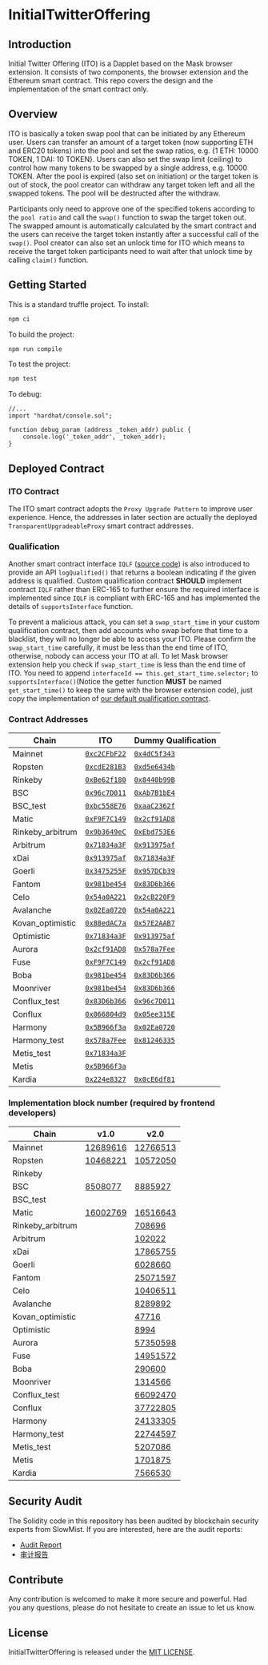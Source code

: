 # InitialTwitterOffering

## Introduction

Initial Twitter Offering (ITO) is a Dapplet based on the Mask browser extension. It consists of two components, the browser extension and the Ethereum smart contract. This repo covers the design and the implementation of the smart contract only.

## Overview

ITO is basically a token swap pool that can be initiated by any Ethereum user. Users can transfer an amount of a target token (now supporting ETH and ERC20 tokens) into the pool and set the swap ratios, e.g. {1 ETH: 10000 TOKEN, 1 DAI: 10 TOKEN}. Users can also set the swap limit (ceiling) to control how many tokens to be swapped by a single address, e.g. 10000 TOKEN. After the pool is expired (also set on initiation) or the target token is out of stock, the pool creator can withdraw any target token left and all the swapped tokens. The pool will be destructed after the withdraw.

Participants only need to approve one of the specified tokens according to the `pool ratio` and call the `swap()` function to swap the target token out. The swapped amount is automatically calculated by the smart contract and the users can receive the target token instantly after a successful call of the `swap()`. Pool creator can also set an unlock time for ITO which means to receive the target token participants need to wait after that unlock time by calling `claim()` function.

## Getting Started

This is a standard truffle project.
To install:

```bash
npm ci
```

To build the project:

```bash
npm run compile
```

To test the project:

```bash
npm test
```

To debug:

```solidity
//...
import "hardhat/console.sol";

function debug_param (address _token_addr) public {
    console.log('_token_addr', _token_addr);
}
```

## Deployed Contract

### ITO Contract

The ITO smart contract adopts the `Proxy Upgrade Pattern` to improve user experience. Hence, the addresses in later section are actually the deployed `TransparentUpgradeableProxy` smart contract addresses.

### Qualification

Another smart contract interface `IQLF` ([source code](https://github.com/DimensionDev/InitialTwitterOffering/blob/master/contracts/IQLF.sol)) is also introduced to provide an API `logQualified()` that returns a boolean indicating if the given address is qualified. Custom qualification contract **SHOULD** implement contract `IQLF` rather than ERC-165 to further ensure the required interface is implemented since `IQLF` is compliant with ERC-165 and has implemented the details of `supportsInterface` function.

To prevent a malicious attack, you can set a `swap_start_time` in your custom qualification contract, then add accounts who swap before that time to a blacklist, they will no longer be able to access your ITO. Please confirm the `swap_start_time` carefully, it must be less than the end time of ITO, otherwise, nobody can access your ITO at all. To let Mask browser extension help you check if `swap_start_time` is less than the end time of ITO. You need to append `interfaceId == this.get_start_time.selector;` to `supportsInterface()`(Notice the getter function **MUST** be named `get_start_time()` to keep the same with the browser extension code), just copy the implementation of [our default qualification contract](https://github.com/DimensionDev/InitialTwitterOffering/blob/master/contracts/qualification.sol).

### Contract Addresses

<!-- begin address -->

| Chain            | ITO                                  | Dummy Qualification                  |
| ---------------- | ------------------------------------ | ------------------------------------ |
| Mainnet          | [`0xc2CFbF22`][ito-mainnet]          | [`0x4dC5f343`][qlf-mainnet]          |
| Ropsten          | [`0xcdE281B3`][ito-ropsten]          | [`0xd5e6434b`][qlf-ropsten]          |
| Rinkeby          | [`0xBe62f180`][ito-rinkeby]          | [`0x8440b99B`][qlf-rinkeby]          |
| BSC              | [`0x96c7D011`][ito-bsc]              | [`0xAb7B1bE4`][qlf-bsc]              |
| BSC_test         | [`0xbc558E76`][ito-bsc_test]         | [`0xaaC2362f`][qlf-bsc_test]         |
| Matic            | [`0xF9F7C149`][ito-matic]            | [`0x2cf91AD8`][qlf-matic]            |
| Rinkeby_arbitrum | [`0x9b3649eC`][ito-rinkeby_arbitrum] | [`0xEbd753E6`][qlf-rinkeby_arbitrum] |
| Arbitrum         | [`0x71834a3F`][ito-arbitrum]         | [`0x913975af`][qlf-arbitrum]         |
| xDai             | [`0x913975af`][ito-xdai]             | [`0x71834a3F`][qlf-xdai]             |
| Goerli           | [`0x3475255F`][ito-goerli]           | [`0x957DCb39`][qlf-goerli]           |
| Fantom           | [`0x981be454`][ito-fantom]           | [`0x83D6b366`][qlf-fantom]           |
| Celo             | [`0x54a0A221`][ito-celo]             | [`0x2cB220F9`][qlf-celo]             |
| Avalanche        | [`0x02Ea0720`][ito-avalanche]        | [`0x54a0A221`][qlf-avalanche]        |
| Kovan_optimistic | [`0x88edAC7a`][ito-kovan_optimistic] | [`0x57E2AAB7`][qlf-kovan_optimistic] |
| Optimistic       | [`0x71834a3F`][ito-optimistic]       | [`0x913975af`][qlf-optimistic]       |
| Aurora           | [`0x2cf91AD8`][ito-aurora]           | [`0x578a7Fee`][qlf-aurora]           |
| Fuse             | [`0xF9F7C149`][ito-fuse]             | [`0x2cf91AD8`][qlf-fuse]             |
| Boba             | [`0x981be454`][ito-boba]             | [`0x83D6b366`][qlf-boba]             |
| Moonriver        | [`0x981be454`][ito-moonriver]        | [`0x83D6b366`][qlf-moonriver]        |
| Conflux_test     | [`0x83D6b366`][ito-conflux_test]     | [`0x96c7D011`][qlf-conflux_test]     |
| Conflux          | [`0x066804d9`][ito-conflux]          | [`0x05ee315E`][qlf-conflux]          |
| Harmony          | [`0x5B966f3a`][ito-harmony]          | [`0x02Ea0720`][qlf-harmony]          |
| Harmony_test     | [`0x578a7Fee`][ito-harmony_test]     | [`0x81246335`][qlf-harmony_test]     |
| Metis_test       | [`0x71834a3F`][ito-metis_test]       |                                      |
| Metis            | [`0x5B966f3a`][ito-metis]            |                                      |
| Kardia           | [`0x224e8327`][ito-kardia]           | [`0x0cE6df81`][qlf-kardia]           |

[ito-mainnet]: https://etherscan.io/address/0xc2CFbF22d6Dc87D0eE18d38d73733524c109Ff46
[ito-ropsten]: https://ropsten.etherscan.io/address/0xcdE281B32b629f2e89E5953B674E1E507e6dabcF
[ito-rinkeby]: https://rinkeby.etherscan.io/address/0xBe62f1805C43559cC62f9326103354080588B158
[ito-bsc]: https://bscscan.com/address/0x96c7D011cdFD467f551605f0f5Fce279F86F4186
[ito-bsc_test]: https://testnet.bscscan.com/address/0xbc558E7683F79FAAE236c1083671396cbB2Ac242
[ito-matic]: https://polygonscan.com/address/0xF9F7C1496c21bC0180f4B64daBE0754ebFc8A8c0
[ito-rinkeby_arbitrum]: https://rinkeby-explorer.arbitrum.io/address/0x9b3649eC8C9f68484acC76D437B145a4e58Bf2A2
[ito-arbitrum]: https://explorer.arbitrum.io/address/0x71834a3FDeA3E70F14a93ED85c6be70925D0CAd9
[ito-xdai]: https://blockscout.com/xdai/mainnet/address/0x913975af2Bb8a6Be4100D7dc5e9765B77F6A5d6c
[ito-goerli]: https://goerli.etherscan.io/address/0x3475255Fa26434B680DAe20D6469222C135f33Ea
[ito-fantom]: https://ftmscan.com/address/0x981be454a930479d92C91a0092D204b64845A5D6
[ito-celo]: https://explorer.celo.org/address/0x54a0A221C25Fc0a347EC929cFC5db0be17fA2a2B
[ito-avalanche]: https://snowtrace.io/address/0x02Ea0720254F7fa4eca7d09A1b9C783F1020EbEF
[ito-kovan_optimistic]: https://kovan-optimistic.etherscan.io/address/0x88edAC7aEDEeAfaD15439010B0bdC0D067763571
[ito-optimistic]: https://optimistic.etherscan.io/address/0x71834a3FDeA3E70F14a93ED85c6be70925D0CAd9
[ito-aurora]: https://explorer.mainnet.aurora.dev/address/0x2cf91AD8C175305EBe6970Bd8f81231585EFbd77
[ito-fuse]: https://explorer.fuse.io/address/0xF9F7C1496c21bC0180f4B64daBE0754ebFc8A8c0
[ito-boba]: https://blockexplorer.boba.network/address/0x981be454a930479d92C91a0092D204b64845A5D6
[ito-moonriver]: https://moonriver.moonscan.io/address/0x981be454a930479d92C91a0092D204b64845A5D6
[ito-conflux_test]: https://evmtestnet.confluxscan.io/address/0x83D6b366f21e413f214EB077D5378478e71a5eD2
[ito-conflux]: https://evm.confluxscan.io/address/0x066804d9123bf2609ed4a4a40b1177a9c5a9ed51
[ito-harmony]: https://explorer.harmony.one/address/0x5B966f3a32Db9C180843bCb40267A66b73E4f022
[ito-harmony_test]: https://explorer.pops.one/address/0x578a7Fee5f0D8CEc7d00578Bf37374C5b95C4b98
[ito-metis_test]: https://stardust-explorer.metis.io/address/0x71834a3FDeA3E70F14a93ED85c6be70925D0CAd9
[ito-metis]: https://andromeda-explorer.metis.io/address/0x5B966f3a32Db9C180843bCb40267A66b73E4f022
[ito-kardia]: https://explorer.kardiachain.io/address/0x224e8327182a85e511A08C63C4341efB0460f36e
[qlf-mainnet]: https://etherscan.io/address/0x4dC5f343Fe57E4fbDA1B454d125D396A3181272c
[qlf-ropsten]: https://ropsten.etherscan.io/address/0xd5e6434bde165062b3d9572DEFd6393c7B3E2902
[qlf-rinkeby]: https://rinkeby.etherscan.io/address/0x8440b99B1Df5D4B61957c8Ce0a199487Be3De270
[qlf-bsc]: https://bscscan.com/address/0xAb7B1bE4233A04e5C43a810E75657ECED8E5463B
[qlf-bsc_test]: https://testnet.bscscan.com/address/0xaaC2362f2DC523E9B37B1EE2eA57110e1Bd63F59
[qlf-matic]: https://polygonscan.com/address/0x2cf91AD8C175305EBe6970Bd8f81231585EFbd77
[qlf-rinkeby_arbitrum]: https://rinkeby-explorer.arbitrum.io/address/0xEbd753E66649C824241E63894301BA8Db5DBF5Bb
[qlf-arbitrum]: https://explorer.arbitrum.io/address/0x913975af2Bb8a6Be4100D7dc5e9765B77F6A5d6c
[qlf-xdai]: https://blockscout.com/xdai/mainnet/address/0x71834a3FDeA3E70F14a93ED85c6be70925D0CAd9
[qlf-goerli]: https://goerli.etherscan.io/address/0x957DCb3918E33dD80bd3db193ACb2A90812fE615
[qlf-fantom]: https://ftmscan.com/address/0x83D6b366f21e413f214EB077D5378478e71a5eD2
[qlf-celo]: https://explorer.celo.org/address/0x2cB220F925E603A04BEE05F210252120deBA29d7
[qlf-avalanche]: https://snowtrace.io/address/0x54a0A221C25Fc0a347EC929cFC5db0be17fA2a2B
[qlf-kovan_optimistic]: https://kovan-optimistic.etherscan.io/address/0x57E2AAB712E9c61CA55A6402223DbEe3d4eE09aa
[qlf-optimistic]: https://optimistic.etherscan.io/address/0x913975af2Bb8a6Be4100D7dc5e9765B77F6A5d6c
[qlf-aurora]: https://explorer.mainnet.aurora.dev/address/0x578a7Fee5f0D8CEc7d00578Bf37374C5b95C4b98
[qlf-fuse]: https://explorer.fuse.io/address/0x2cf91AD8C175305EBe6970Bd8f81231585EFbd77
[qlf-boba]: https://blockexplorer.boba.network/address/0x83D6b366f21e413f214EB077D5378478e71a5eD2
[qlf-moonriver]: https://moonriver.moonscan.io/address/0x83D6b366f21e413f214EB077D5378478e71a5eD2
[qlf-conflux_test]: https://evmtestnet.confluxscan.io/address/0x96c7D011cdFD467f551605f0f5Fce279F86F4186
[qlf-conflux]: https://evm.confluxscan.io/address/0x05ee315E407C21a594f807D61d6CC11306D1F149
[qlf-harmony]: https://explorer.harmony.one/address/0x02Ea0720254F7fa4eca7d09A1b9C783F1020EbEF
[qlf-harmony_test]: https://explorer.pops.one/address/0x812463356F58fc8194645A1838ee6C52D8ca2D26
[qlf-kardia]: https://explorer.kardiachain.io/address/0x0cE6df8171AD4B23fe162FFA01DEC8595ED1f7cc

<!-- end address -->

### Implementation block number (required by frontend developers)

<!-- begin block -->

| Chain            | v1.0                   | v2.0                          |
| ---------------- | ---------------------- | ----------------------------- |
| Mainnet          | [12689616][v1-mainnet] | [12766513][v2-mainnet]        |
| Ropsten          | [10468221][v1-ropsten] | [10572050][v2-ropsten]        |
| Rinkeby          |                        |                               |
| BSC              | [8508077][v1-bsc]      | [8885927][v2-bsc]             |
| BSC_test         |                        |                               |
| Matic            | [16002769][v1-matic]   | [16516643][v2-matic]          |
| Rinkeby_arbitrum |                        | [708696][v2-rinkeby_arbitrum] |
| Arbitrum         |                        | [102022][v2-arbitrum]         |
| xDai             |                        | [17865755][v2-xdai]           |
| Goerli           |                        | [6028660][v2-goerli]          |
| Fantom           |                        | [25071597][v2-fantom]         |
| Celo             |                        | [10406511][v2-celo]           |
| Avalanche        |                        | [8289892][v2-avalanche]       |
| Kovan_optimistic |                        | [47716][v2-kovan_optimistic]  |
| Optimistic       |                        | [8994][v2-optimistic]         |
| Aurora           |                        | [57350598][v2-aurora]         |
| Fuse             |                        | [14951572][v2-fuse]           |
| Boba             |                        | [290600][v2-boba]             |
| Moonriver        |                        | [1314566][v2-moonriver]       |
| Conflux_test     |                        | [66092470][v2-conflux_test]   |
| Conflux          |                        | [37722805][v2-conflux]        |
| Harmony          |                        | [24133305][v2-harmony]        |
| Harmony_test     |                        | [22744597][v2-harmony_test]   |
| Metis_test       |                        | [5207086][v2-metis_test]      |
| Metis            |                        | [1701875][v2-metis]           |
| Kardia           |                        | [7566530][v2-kardia]          |

[v1-mainnet]: https://etherscan.io/block/12689616
[v2-mainnet]: https://etherscan.io/block/12766513
[v1-ropsten]: https://ropsten.etherscan.io/block/10468221
[v2-ropsten]: https://ropsten.etherscan.io/block/10572050
[v1-bsc]: https://bscscan.com/block/8508077
[v2-bsc]: https://bscscan.com/block/8885927
[v1-matic]: https://polygonscan.com/block/16002769
[v2-matic]: https://polygonscan.com/block/16516643
[v2-rinkeby_arbitrum]: https://rinkeby-explorer.arbitrum.io/block/708696
[v2-arbitrum]: https://explorer.arbitrum.io/block/102022
[v2-xdai]: https://blockscout.com/xdai/mainnet/blocks/17865755
[v2-goerli]: https://goerli.etherscan.io/block/6028660
[v2-fantom]: https://ftmscan.com/block/25071597
[v2-celo]: https://explorer.celo.org/block/10406511
[v2-avalanche]: https://snowtrace.io/block/8289892
[v2-kovan_optimistic]: https://kovan-optimistic.etherscan.io/batch/47716
[v2-optimistic]: https://optimistic.etherscan.io/batch/8994
[v2-aurora]: https://explorer.mainnet.aurora.dev/block/57350598
[v2-fuse]: https://explorer.fuse.io/block/14951572
[v2-boba]: https://blockexplorer.boba.network/blocks/290600
[v2-moonriver]: https://moonriver.moonscan.io/block/1314566
[v2-conflux_test]: https://evmtestnet.confluxscan.io/block/66092470
[v2-conflux]: https://evm.confluxscan.io/block/37722805
[v2-harmony]: https://explorer.harmony.one/block/24133305
[v2-harmony_test]: https://explorer.pops.one/block/22744597
[v2-metis_test]: https://stardust-explorer.metis.io/block/5207086
[v2-metis]: https://andromeda-explorer.metis.io/block/1701875
[v2-kardia]: https://explorer.kardiachain.io/block/7566530

<!-- end block -->

## Security Audit

The Solidity code in this repository has been audited by blockchain security experts from SlowMist. If you are interested, here are the audit reports:

- [Audit Report](audits/SlowMist_Audit_Report_English.pdf)
- [审计报告](audits/SlowMist_Audit_Report_Chinese.pdf)

## Contribute

Any contribution is welcomed to make it more secure and powerful. Had you any questions, please do not hesitate to create an issue to let us know.

## License

InitialTwitterOffering is released under the [MIT LICENSE](LICENSE).
